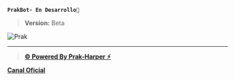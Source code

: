 **`PrakBot- En Desarrollo🚩`**
> **Version:** Beta

![Prak](https://files.catbox.moe/5msd4h.jpg)

___

> **[© Powered By Prak-Harper ⚡︎](https://github.com/Prakharper)**

**[Canal Oficial](https://whatsapp.com/channel/0029VakfOZfHFxP7rNrUQk2d)**
